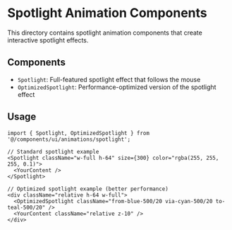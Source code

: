 # Spotlight Animation Components

This directory contains spotlight animation components that create interactive spotlight effects.

## Components

- `Spotlight`: Full-featured spotlight effect that follows the mouse
- `OptimizedSpotlight`: Performance-optimized version of the spotlight effect

## Usage

```tsx
import { Spotlight, OptimizedSpotlight } from '@/components/ui/animations/spotlight';

// Standard spotlight example
<Spotlight className="w-full h-64" size={300} color="rgba(255, 255, 255, 0.1)">
  <YourContent />
</Spotlight>

// Optimized spotlight example (better performance)
<div className="relative h-64 w-full">
  <OptimizedSpotlight className="from-blue-500/20 via-cyan-500/20 to-teal-500/20" />
  <YourContent className="relative z-10" />
</div>
```
